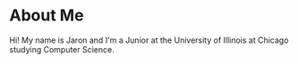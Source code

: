 # About Me
Hi! My name is Jaron and I'm a Junior at the University of Illinois at Chicago studying Computer Science.
